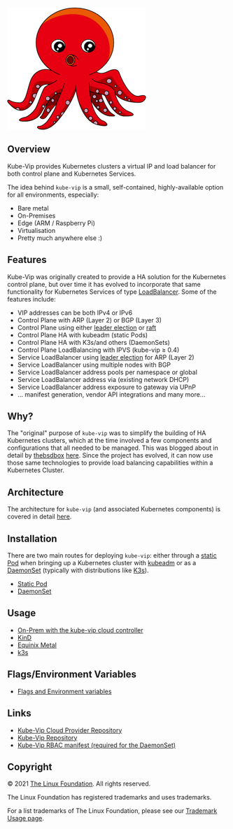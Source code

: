 ![kube-vip.png](kube-vip.png)

## Overview

Kube-Vip provides Kubernetes clusters a virtual IP and load balancer for both control plane and Kubernetes Services.

The idea behind `kube-vip` is a small, self-contained, highly-available option for all environments, especially:

- Bare metal
- On-Premises
- Edge (ARM / Raspberry Pi)
- Virtualisation
- Pretty much anywhere else :)

## Features

Kube-Vip was originally created to provide a HA solution for the Kubernetes control plane, but over time it has evolved to incorporate that same functionality for Kubernetes Services of type [LoadBalancer](https://kubernetes.io/docs/concepts/services-networking/service/#loadbalancer). Some of the features include:

- VIP addresses can be both IPv4 or IPv6
- Control Plane with ARP (Layer 2) or BGP (Layer 3)
- Control Plane using either [leader election](https://godoc.org/k8s.io/client-go/tools/leaderelection) or [raft](https://en.wikipedia.org/wiki/Raft_(computer_science))
- Control Plane HA with kubeadm (static Pods)
- Control Plane HA with K3s/and others (DaemonSets)
- Control Plane LoadBalancing with IPVS (kube-vip ≥ 0.4)
- Service LoadBalancer using [leader election](https://godoc.org/k8s.io/client-go/tools/leaderelection) for ARP (Layer 2)
- Service LoadBalancer using multiple nodes with BGP
- Service LoadBalancer address pools per namespace or global
- Service LoadBalancer address via (existing network DHCP)
- Service LoadBalancer address exposure to gateway via UPnP
- ... manifest generation, vendor API integrations and many more...

## Why?

The "original" purpose of `kube-vip` was to simplify the building of HA Kubernetes clusters, which at the time involved a few components and configurations that all needed to be managed. This was blogged about in detail by [thebsdbox](https://twitter.com/thebsdbox/) [here](https://thebsdbox.co.uk/2020/01/02/Designing-Building-HA-bare-metal-Kubernetes-cluster/#Networking-load-balancing). Since the project has evolved, it can now use those same technologies to provide load balancing capabilities within a Kubernetes Cluster.

## Architecture

The architecture for `kube-vip` (and associated Kubernetes components) is covered in detail [here](/architecture/).

## Installation

There are two main routes for deploying `kube-vip`: either through a [static Pod](https://kubernetes.io/docs/tasks/configure-pod-container/static-pod/) when bringing up a Kubernetes cluster with [kubeadm](https://kubernetes.io/docs/setup/production-environment/tools/kubeadm/create-cluster-kubeadm/) or as a [DaemonSet](https://kubernetes.io/docs/concepts/workloads/controllers/daemonset/) (typically with distributions like [K3s](https://k3s.io)).

- [Static Pod](/install_static)
- [DaemonSet](/install_daemonset)

## Usage

- [On-Prem with the kube-vip cloud controller](/usage/on-prem)
- [KinD](/usage/kind)
- [Equinix Metal](/usage/EquinixMetal)
- [k3s](/usage/k3s)

## Flags/Environment Variables

- [Flags and Environment variables](/flags/)

## Links

- [Kube-Vip Cloud Provider Repository](https://github.com/kube-vip/kube-vip-cloud-provider)
- [Kube-Vip Repository](https://github.com/kube-vip/kube-vip)
- [Kube-Vip RBAC manifest (required for the DaemonSet)](https://kube-vip.io/manifests/rbac.yaml)

## Copyright

© 2021 [The Linux Foundation](https://www.linuxfoundation.org/). All rights reserved.

The Linux Foundation has registered trademarks and uses trademarks.

For a list trademarks of The Linux Foundation, please see our [Trademark Usage page](https://www.linuxfoundation.org/en/trademark-usage).
